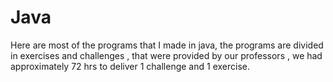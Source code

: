 # Java

Here are most of the programs that I made in java, the programs are divided in exercises and challenges , that were provided by our professors , we had approximately 72 hrs to deliver 1 challenge and 1 exercise.
